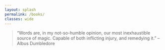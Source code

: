 ```yaml
---
layout: splash
permalink: /books/
classes: wide
---
```


<blockquote> “Words are, in my not-so-humble opinion, our most inexhaustible source of magic. Capable of both inflicting injury, and remedying it.” – Albus Dumbledore </blockquote>
